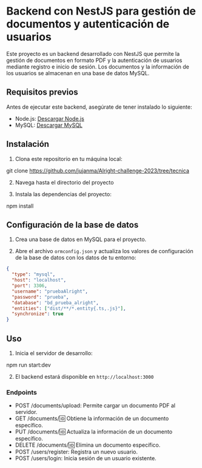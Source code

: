 # Backend con NestJS para gestión de documentos y autenticación de usuarios

Este proyecto es un backend desarrollado con NestJS que permite la gestión de documentos en formato PDF y la autenticación de usuarios mediante registro e inicio de sesión. Los documentos y la información de los usuarios se almacenan en una base de datos MySQL.

## Requisitos previos

Antes de ejecutar este backend, asegúrate de tener instalado lo siguiente:

- Node.js: [Descargar Node.js](https://nodejs.org)
- MySQL: [Descargar MySQL](https://www.mysql.com/downloads/)

## Instalación

1. Clona este repositorio en tu máquina local:

git clone https://github.com/jujanma/Alright-challenge-2023/tree/tecnica

2. Navega hasta el directorio del proyecto

3. Instala las dependencias del proyecto:

npm install

## Configuración de la base de datos

1. Crea una base de datos en MySQL para el proyecto.

2. Abre el archivo `ormconfig.json` y actualiza los valores de configuración de la base de datos con los datos de tu entorno:

```json
{
  "type": "mysql",
  "host": "localhost",
  "port": 3306,
  "username": "pruebaAlright",
  "password": "prueba",
  "database": "bd_prueba_alright",
  "entities": ["dist/**/*.entity{.ts,.js}"],
  "synchronize": true
}
```

## Uso

1. Inicia el servidor de desarrollo:

npm run start:dev

2. El backend estará disponible en `http://localhost:3000`

### Endpoints

- POST /documents/upload: Permite cargar un documento PDF al servidor.
- GET /documents/:id: Obtiene la información de un documento específico.
- PUT /documents/:id: Actualiza la información de un documento específico.
- DELETE /documents/:id: Elimina un documento específico.
- POST /users/register: Registra un nuevo usuario.
- POST /users/login: Inicia sesión de un usuario existente.
